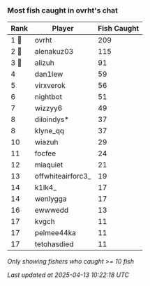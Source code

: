 ### Most fish caught in ovrht's chat
| Rank | Player | Fish Caught |
|------|--------|-----------|
| 1 🥇  | ovrht  | 209 |
| 2 🥈  | alenakuz03  | 115 |
| 3 🥉  | alizuh  | 91 |
| 4  | dan1lew  | 59 |
| 5  | virxverok  | 56 |
| 6  | nightbot  | 51 |
| 7  | wizzyy6  | 49 |
| 8  | diloindys*  | 37 |
| 8  | klyne_qq  | 37 |
| 10  | wiazuh  | 29 |
| 11  | focfee  | 24 |
| 12  | miaquiet  | 21 |
| 13  | offwhiteairforc3_  | 19 |
| 14  | k1lk4_  | 17 |
| 14  | wenlygga  | 17 |
| 16  | ewwwedd  | 13 |
| 17  | kvgch  | 11 |
| 17  | pelmee44ka  | 11 |
| 17  | tetohasdied  | 11 |

_Only showing fishers who caught >= 10 fish_

_Last updated at 2025-04-13 10:22:18 UTC_